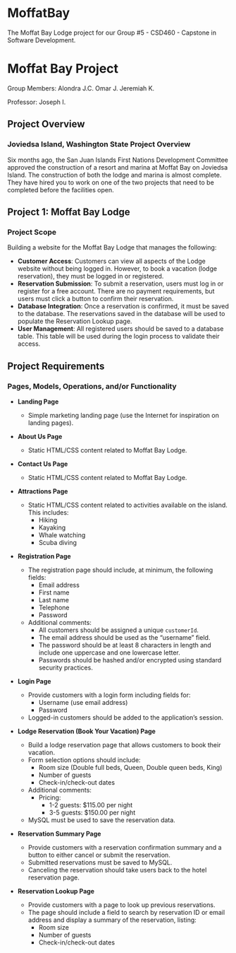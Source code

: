 # MoffatBay
The Moffat Bay Lodge project for our Group #5 - CSD460 - Capstone in Software Development.

# Moffat Bay Project
Group Members:
Alondra J.C.
Omar J.
Jeremiah K.

Professor:
Joseph I.

## Project Overview

### Joviedsa Island, Washington State Project Overview
Six months ago, the San Juan Islands First Nations Development Committee approved the construction of a resort and marina at Moffat Bay on Joviedsa Island. The construction of both the lodge and marina is almost complete. They have hired you to work on one of the two projects that need to be completed before the facilities open.

## Project 1: Moffat Bay Lodge

### Project Scope
Building a website for the Moffat Bay Lodge that manages the following:

- **Customer Access**: Customers can view all aspects of the Lodge website without being logged in. However, to book a vacation (lodge reservation), they must be logged in or registered.
- **Reservation Submission**: To submit a reservation, users must log in or register for a free account. There are no payment requirements, but users must click a button to confirm their reservation.
- **Database Integration**: Once a reservation is confirmed, it must be saved to the database. The reservations saved in the database will be used to populate the Reservation Lookup page.
- **User Management**: All registered users should be saved to a database table. This table will be used during the login process to validate their access.

## Project Requirements

### Pages, Models, Operations, and/or Functionality

- **Landing Page**
  - Simple marketing landing page (use the Internet for inspiration on landing pages).

- **About Us Page**
  - Static HTML/CSS content related to Moffat Bay Lodge.

- **Contact Us Page**
  - Static HTML/CSS content related to Moffat Bay Lodge.

- **Attractions Page**
  - Static HTML/CSS content related to activities available on the island. This includes:
    - Hiking
    - Kayaking
    - Whale watching
    - Scuba diving

- **Registration Page**
  - The registration page should include, at minimum, the following fields:
    - Email address
    - First name
    - Last name
    - Telephone
    - Password
  - Additional comments:
    - All customers should be assigned a unique `customerId`.
    - The email address should be used as the “username” field.
    - The password should be at least 8 characters in length and include one uppercase and one lowercase letter.
    - Passwords should be hashed and/or encrypted using standard security practices.

- **Login Page**
  - Provide customers with a login form including fields for:
    - Username (use email address)
    - Password
  - Logged-in customers should be added to the application’s session.

- **Lodge Reservation (Book Your Vacation) Page**
  - Build a lodge reservation page that allows customers to book their vacation.
  - Form selection options should include:
    - Room size (Double full beds, Queen, Double queen beds, King)
    - Number of guests
    - Check-in/check-out dates
  - Additional comments:
    - Pricing:
      - 1-2 guests: $115.00 per night
      - 3-5 guests: $150.00 per night
  - MySQL must be used to save the reservation data.

- **Reservation Summary Page**
  - Provide customers with a reservation confirmation summary and a button to either cancel or submit the reservation.
  - Submitted reservations must be saved to MySQL.
  - Canceling the reservation should take users back to the hotel reservation page.

- **Reservation Lookup Page**
  - Provide customers with a page to look up previous reservations.
  - The page should include a field to search by reservation ID or email address and display a summary of the reservation, listing:
    - Room size
    - Number of guests
    - Check-in/check-out dates
